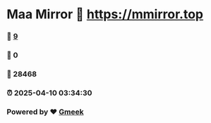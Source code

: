 # Maa Mirror :link: https://mmirror.top 
### :page_facing_up: [9](https://mmirror.top/tag.html) 
### :speech_balloon: 0 
### :hibiscus: 28468 
### :alarm_clock: 2025-04-10 03:34:30 
### Powered by :heart: [Gmeek](https://github.com/Meekdai/Gmeek)
